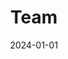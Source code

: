 ---
title: Team
date: 2024-01-01
type: landing

sections:
  - block: people
    content:
      title: The CompPhil²MMAE team
      # Choose which groups/teams of users to display.
      #   Edit `user_groups` in each user's profile to add them to one or more of these groups.
      user_groups:
          - Team
          # - Leitung # Chair | Principal Investigators
          # - Akademische Mitarbeiter:innen # Researchers
          # - Assistenz in Forschung, Lehre & Verwaltung  # Administration
          # - Doktorand:innen # Grad Students
          - Associates 
          - Guests # Visitors
          - Alumnae & Alumni
      sort_by: Params.last_name
      sort_ascending: true
    design:
      show_interests: true
      show_role: true
      show_social: true
---